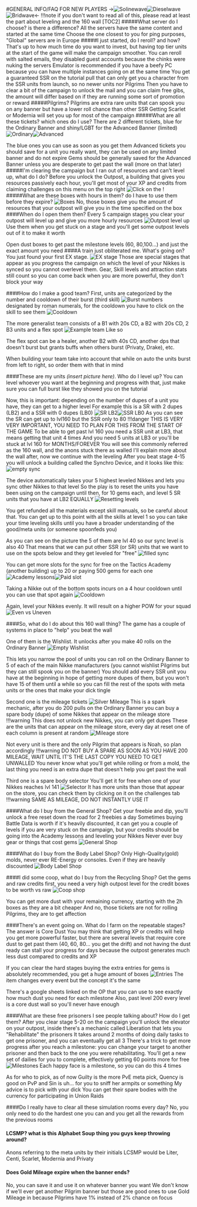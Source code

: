 #GENERAL INFO/FAQ FOR NEW PLAYERS
->![Solinewave](https://i.imgur.com/hxWsAeC.png)![Dieselwave](https://i.imgur.com/3hzv3JC.png)![Bridwave](https://i.imgur.com/VvfZirt.png)<-
!!!note if you don't want to read all of this, please read at least the part about leveling and the 160 wall
[TOC2]
#####What server do I choose? is there a difference?
All the servers have the same content and started at the same time
Choose the one closest to you for ping purposes, "Global" servers are in Europe
#####I just started, do I reroll? and how?
That's up to how much time do you want to invest, but having top tier units at the start of the game will make the campaign smoother.
You can reroll with salted emails, they disabled guest accounts because the chinks were nuking the servers
Emulator is recommended if you have a beefy PC because you can have multiple instances going on at the same time
You get a guaranteed SSR on the tutorial pull that can only get you a character from the SSR units from launch, so no newer units nor Pilgrims
Then you have to clear a bit of the campaign to unlock the mail and you can claim free gibs, the amount will differ based on if they are running some sort of promotion or reward
#####Pilgrims?
Pilgrims are extra rare units that can spook you on any banner but have a lower roll chance than other SSR
Getting Scarlet or Modernia will set you up for most of the campaign
#####What are all these tickets? which ones do I use?
There are 2 different tickets, blue for the Ordinary Banner and shiny/LGBT for the Advanced Banner (limited)
![Ordinary](https://i.imgur.com/p64Zn7d.png)![Advanced](https://i.imgur.com/kxZk4oN.png)

The blue ones you can use as soon as you get them
Advanced tickets you should save for a unit you really want, they can be used on any limited banner and do not expire
Gems should be generally saved for the Advanced Banner unless you are desperate to get past the wall (more on that later)
#####I'm clearing the campaign but I ran out of resources and can't level up, what do I do?
Before you unlock the Outpost, a building that gives you resources passively each hour, you'll get most of your XP and credits from claiming challenges on this menu on the top right ![Click on the !](https://i.imgur.com/5wgBTPK.png)
#####What are these boxes with hours in them? do I have to use them before they expire?
![Boxes](https://i.imgur.com/i66UMHT.png)
No, those boxes give you the amount of resources that your outpost will give you in the time specified on the box
####When do I open them then?
Every 5 campaign stages you clear your outpost will level up and give you more hourly resources
![Outpost level up](https://i.imgur.com/xkWjF9S.png)
Use them when you get stuck on a stage and you'll get some outpost levels out of it to make it worth

Open dust boxes to get past the milestone levels (60, 80,100...) and just the exact amount you need
####A train just obliterated me. What's going on?
You just found your first EX stage.
![EX stage](https://i.imgur.com/LvyxyxP.png)
Those are special stages that appear as you progress the campaign on which the level of your Nikkes is synced so you cannot overlevel them.
Gear, Skill levels and attraction stats still count so you can come back when you are more powerful, they don't block your way

####How do I make a good team?
First, units are categorized by the number and cooldown of their burst (third skill)
![Burst numbers](https://i.imgur.com/IWeGac8.png)   designated by roman numerals, for the cooldown you have to click on the skill to see them   ![Cooldown](https://i.imgur.com/broFIE1.png)

The more generalist team consists of a B1 with 20s CD, a B2 with 20s CD, 2 B3 units and a flex spot
![Example team](https://i.imgur.com/SiF7ZYA.png) Like so

The flex spot can be a healer, another B2 with 40s CD, another dps that doesn't burst but grants buffs when others burst (Privaty, Drake), etc.

When building your team take into account that while on auto the units burst from left to right, so order them with that in mind

####These are my units *(insert picture here)*. Who do I level up?
You can level whoever you want at the beginning and progress with that, just make sure you can full burst like they showed you on the tutorial

Now, this is important: depending on the number of dupes of a unit you have, they can get to a higher level
For example this is a SR with 2 dupes (LB2) and a SSR with 0 dupes (LB0)
![SR LB2](https://i.imgur.com/toV782l.png)![SSR LB0](https://i.imgur.com/ugEjZNd.png)
As you can see the SR can get up to lvl160 but the SSR only to 80
!!!danger THIS IS VERY VERY IMPORTANT, YOU NEED TO PLAN FOR THIS FROM THE START OF THE GAME
To be able to get past lvl 160 you need a SSR unit at LB3, that means getting that unit 4 times
And you need 5 units at LB3 or you'll be stuck at lvl 160 for MONTHS/FOREVER
You will see this commonly referred as the 160 wall, and the anons stuck there as walled
I'll explain more about the wall after, now we continue with the leveling
After you beat stage 4-15 you will unlock a building called the Synchro Device, and it looks like this:
![empty sync](https://i.imgur.com/uHyko77.png)

The device automatically takes your 5 highest leveled Nikkes and lets you sync other Nikkes to that level
So the play is to reset the units you have been using on the campaign until then, for 10 gems each, and level 5 SR units that you have at LB2 EQUALLY
![Resetting levels](https://i.imgur.com/H7cuG0a.png)

You get refunded all the materials except skill manuals, so be careful about that. You can get up to this point with all the skills at level 1 so you can take your time leveling skills until you have a broader understanding of the good/meta units (or someone spoonfeds you)

As you can see on the picture the 5 of them are lvl 40 so our sync level is also 40
That means that we can put other SSR (or SR) units that we want to use on the spots below and they get leveled for "free"
![filled sync](https://i.imgur.com/wc6rTpZ.png)

You can get more slots for the sync for free on the Tactics Academy (another building) up to 20 or paying 500 gems for each one
![Academy lessons](https://i.imgur.com/iA1I4Z7.png)![Paid slot](https://i.imgur.com/jTq029e.png)

Taking a Nikke out of the bottom spots incurs on a 4 hour cooldown until you can use that spot again
![Cooldown](https://i.imgur.com/PYXAS37.png)

Again, level your Nikkes evenly. It will result on a higher POW for your squad
![Even vs Uneven](https://i.imgur.com/JmBc6XS.png)

####So, what do I do about this 160 wall thing?
The game has a couple of systems in place to "help" you beat the wall

One of them is the Wishlist. It unlocks after you make 40 rolls on the Ordinary Banner
![Empty Wishlist](https://i.imgur.com/ZLnYTpz.png)

This lets you narrow the pool of units you can roll on the Ordinary Banner to 5 of each of the main Nikke manufacturers (you cannot wishlist Pilgrims but they can still spook you on the banner)
You should add every SSR unit you have at the beginning in hope of getting more dupes of them, but you won't have 15 of them until a while so you can fill the rest of the spots with meta units or the ones that make your dick tingle

Second one is the mileage tickets
![Silver Mileage](https://i.imgur.com/CkgsVnY.png)
This is a spark mechanic, after you do 200 pulls on the Ordinary Banner you can buy a spare body (dupe) of some Nikkes that appear on the mileage store
!!!warning This does not unlock new Nikkes, you can only get dupes
These are the units that can appear on the mileage store, every day at reset one of each column is present at random
![Mileage store](https://i.imgur.com/DcbRMW5.png)

Not every unit is there and the only Pilgrim that appears is Noah, so plan accordingly
!!!warning DO NOT BUY A SPARE AS SOON AS YOU HAVE 200 MILEAGE, WAIT UNTIL IT'S THE LAST COPY YOU NEED TO GET UNWALLED
You never know what you'll get while rolling or from a mold, the last thing you need is an extra dupe that doesn't help you get past the wall

Third one is a spare body selector
You'll get it for free when one of your Nikkes reaches lvl 141
![Selector](https://i.imgur.com/Pn01aoc.png)
It has more units than those that appear on the store, you can check them by clicking on it on the challenges tab
!!!warning SAME AS MILEAGE, DO NOT INSTANTLY USE IT

####What do I buy from the General Shop?
Get your freebie and dip, you'll unlock a free reset down the road for 2 freebies a day
Sometimes buying Battle Data is worth if it's heavily discounted, it can get you a couple of levels if you are very stuck on the campaign, but your credits should be going into the Academy lessons and leveling your Nikkes
Never ever buy gear or things that cost gems
![General Shop](https://i.imgur.com/46V8eFK.png)

####What do I buy from the Body Label Shop?
Only High-Quality(gold) molds, never ever RE-Energy or consoles. Even if they are heavily discounted
![Body Label Shop](https://i.imgur.com/asU6Q65.png)

####I did some coop, what do I buy from the Recycling Shop?
Get the gems and raw credits first, you need a very high outpost level for the credit boxes to be worth vs raw
![Coop shop](https://i.imgur.com/yx7xrvp.png)

You can get more dust with your remaining currency, starting with the 2h boxes as they are a bit cheaper
And no, those tickets are not for rolling Pilgrims, they are to get affection

####There's an event going on. What do I farm on the repeatable stages?
The answer is Core Dust
You may think that getting XP or credits will help you get more powerful faster, but there are several levels that require core dust to get past them (40, 60, 80... you get the drift) and not having the dust ready can stall your progress for days because the outpost generates much less dust compared to credits and XP

If you can clear the hard stages buying the extra entries for gems is absolutely recommended, you get a huge amount of boxes
![Entries](https://i.imgur.com/ZlUrwcV.png) The item changes every event but the concept it's the same

There's a google sheets linked on the OP that you can use to see exactly how much dust you need for each milestone
Also, past level 200 every level is a core dust wall so you'll never have enough

####What are these free prisoners I see people talking about? How do I get them?
After you clear stage 5-20 on the campaign you'll unlock the elevator on your outpost, inside there's a mechanic called Liberation that lets you "Rehabilitate" the prisoners
It takes around 2 months of doing daily tasks to get one prisoner, and you can eventually get all 3
There's a trick to get more progress after you reach a milestone: you can change your target to another prisoner and then back to the one you were rehabilitating. You'll get a new set of dailies for you to complete, effectively getting 60 points more for free
![Milestones](https://i.imgur.com/VZRlMIr.png) Each happy face is a milestone, so you can do this 4 times

As for who to pick, as of now Guilty is the more PvE meta pick, Quency is good on PvP and Sin is uh... for you to sniff her armpits or something
My advice is to pick with your dick
You can get their spare bodies with the currency for participating in Union Raids

####Do I really have to clear all these simulation rooms every day?
No, you only need to do the hardest one you can and you get all the rewards from the previous rooms

#### LCSMP? what is this Alphabet Soup thing you guys keep throwing around?
Anons referring to the meta units by their initials
LCSMP would be Liter, Centi, Scarlet, Modernia and Privaty

#### Does Gold Mileage expire when the banner ends?
No, you can save it and use it on whatever banner you want
We don't know if we'll ever get another Pilgrim banner but those are good ones to use Gold Mileage in because Pilgrims have 1% instead of 2% chance on focus
